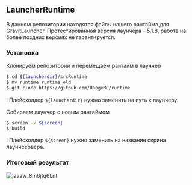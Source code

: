 LauncherRuntime
---------------------
В данном репозитории находятся файлы нашего рантайма для GravitLauncher. Протестированная версия лаунчера - 5.1.8, работа на более поздних версиях не гарантируется.

### Установка

Клонируем репозиторий и перемещаем рантайм в лаунчер

```sh
$ cd ${launcherdir}/srcRuntime
$ mv runtime runtime_old
$ git clone https://github.com/RangeMC/runtime
```
:information_source: Плейсхолдер `${launcherdir}` нужно заменить на путь к лаунчеру.

Собираем лаунчер с новым рантаймом

```sh
$ screen -x ${screen}
$ build
```

:information_source: Плейсхолдер `${screen}` нужно заменить на название скрина лаунчсервера.

### Итоговый результат

![javaw_8m6jfq6Lnt](https://user-images.githubusercontent.com/47789168/100612890-ba28b000-3324-11eb-80a2-0ed28b818b3a.png)

